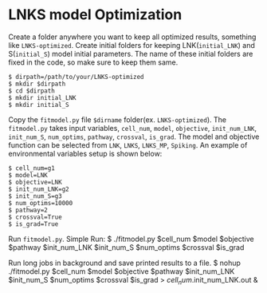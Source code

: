 # LNKS model Optimization 
Create a folder anywhere you want to keep all optimized results, something like `LNKS-optimized`.
Create initial folders for keeping LNK(`initial_LNK`) and S(`initial_S`) model initial parameters.
The name of these initial folders are fixed in the code, so make sure to keep them same.

    $ dirpath=/path/to/your/LNKS-optimized
    $ mkdir $dirpath
    $ cd $dirpath
    $ mkdir initial_LNK
    $ mkdir initial_S
    
Copy the `fitmodel.py` file `$dirname` folder(ex. `LNKS-optimized`).
The `fitmodel.py` takes input variables, `cell_num`, `model`, `objective`, `init_num_LNK`, `init_num_S`, `num_optims`, `pathway`, `crossval`, `is_grad`. 
The model and objective function can be selected from `LNK`, `LNKS`, `LNKS_MP`, `Spiking`.
An example of environmental variables setup is shown below:

    $ cell_num=g1
    $ model=LNK
    $ objective=LNK
    $ init_num_LNK=g2
    $ init_num_S=g3
    $ num_optims=10000
    $ pathway=2
    $ crossval=True
    $ is_grad=True

Run `fitmodel.py`.
Simple Run:
    $ ./fitmodel.py  $cell_num $model $objective $pathway $init_num_LNK $init_num_S $num_optims $crossval $is_grad

Run long jobs in background and save printed results to a file.
    $ nohup ./fitmodel.py  $cell_num $model $objective $pathway $init_num_LNK $init_num_S $num_optims $crossval $is_grad > $cell_num.$init_num_LNK.out &

